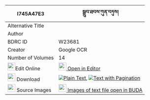 |I745A47E3|སྒྲུབ་ཐབས་ཀུན་བཏུས། 
| --- | --- 
|Alternative Title |
|Author | 
|BDRC ID | W23681
|Creator | Google OCR
|Number of Volumes| 14
|<img width="25" src="https://img.icons8.com/color/25/000000/edit-property.png">Edit Online| [<img width="25" src="https://avatars.githubusercontent.com/u/45091458?s=200&v=4"> Open in Editor](http://editor.openpecha.org/I745A47E3)
|<img width="25" src="https://img.icons8.com/fluent/48/000000/download-2.png"/>  Download | [![](https://img.icons8.com/color/20/000000/txt.png)Plain Text](https://github.com/Openpecha/I745A47E3/releases/download/v2/drubtab_kuntu_plain_I745A47E3.zip), [![](https://img.icons8.com/color/20/000000/txt.png)Text with Pagination](https://github.com/Openpecha/I745A47E3/releases/download/v2/drubtab_kuntu_pages_I745A47E3.zip)
|<img width="25" src="https://img.icons8.com/plasticine/100/000000/pictures-folder.png"/>  Source Images | [<img width="25" src="https://library.bdrc.io/icons/BUDA-small.svg"> Images of text file open in BUDA](https://library.bdrc.io/show/bdr:W23681)